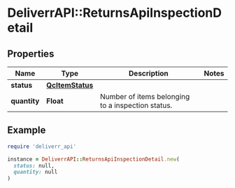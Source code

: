 # DeliverrAPI::ReturnsApiInspectionDetail

## Properties

| Name | Type | Description | Notes |
| ---- | ---- | ----------- | ----- |
| **status** | [**QcItemStatus**](QcItemStatus.md) |  |  |
| **quantity** | **Float** | Number of items belonging to a inspection status. |  |

## Example

```ruby
require 'deliverr_api'

instance = DeliverrAPI::ReturnsApiInspectionDetail.new(
  status: null,
  quantity: null
)
```

